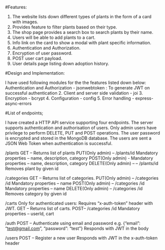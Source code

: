 #Features:

1. The website lists down different types of plants in the form of a card with images.
2. Provides feature to filter plants based on their type.
3. The shop page provides a search box to search plants by their name.
4. Users will be able to add plants to a cart.
5. Info link on the card to show a modal with plant specific information.
6. Authentication and Authorization.
7. Encryption of user password.
8. POST user cart payload.
9. User details page listing down adoption history.

#Design and Implementation:

I have used following modules for the the features listed down below:
Authentication and Authorization - jsonwebtoken : To generate JWT on successful authentication
2. Client and server side validation - joi
3. Encryption - bcrypt
4. Configuration - config
5. Error handling - express-async-errors

#List of endpoints;

I have created a HTTP API service supporting four endpoints. The server supports authentication and authorisation of users. Only admin users have privilege to perform DELETE, PUT and POST operations. The user password is encrypted and stored in the MongoDB database. The users are sent a JSON Web Token when authentication is successful.

/plants
GET – Returns list of plants
PUT(Only admin) – /plants/id
Mandatory properties – name, description, category
POST(Only admin) - Mandatory properties – name, description, category
DELETE(Only admin) – – /plants/id
Removes plant by given id

/categories
 	GET – Returns list of categories.
PUT(Only admin) – /categories /id
Mandatory properties – name
POST(Only admin) – /categories /id
Mandatory properties – name
DELETE(Only admin) – /categories /id
Removes category by given id

/carts
Only for authenticated users: Requires “x-auth-token” header with JWT.
GET – Returns list of carts.
POST– /categories /id
Mandatory properties – userId, cart

/auth
POST – Authenticate using email and password
e.g. {“email”: “test@gmail.com”, “password”: “test”}
Responds with JWT in the body

/users
POST – Register a new user
Responds with JWT in the x-auth-token header